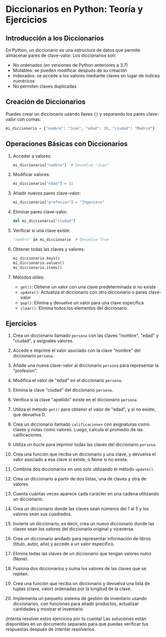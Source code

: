 # Diccionarios en Python: Teoría y Ejercicios

## Introducción a los Diccionarios

En Python, un diccionario es una estructura de datos que permite almacenar pares de clave-valor. Los diccionarios son:

- No ordenados (en versiones de Python anteriores a 3.7)
- Mutables: se pueden modificar después de su creación
- Indexados: se accede a los valores mediante claves en lugar de índices numéricos
- No permiten claves duplicadas

## Creación de Diccionarios

Puedes crear un diccionario usando llaves `{}` y separando los pares clave-valor con comas:

```python
mi_diccionario = {"nombre": "Juan", "edad": 30, "ciudad": "Madrid"}
```

## Operaciones Básicas con Diccionarios

1. Acceder a valores:
   ```python
   mi_diccionario["nombre"]  # Devuelve "Juan"
   ```

2. Modificar valores:
   ```python
   mi_diccionario["edad"] = 31
   ```

3. Añadir nuevos pares clave-valor:
   ```python
   mi_diccionario["profesion"] = "Ingeniero"
   ```

4. Eliminar pares clave-valor:
   ```python
   del mi_diccionario["ciudad"]
   ```

5. Verificar si una clave existe:
   ```python
   "nombre" in mi_diccionario  # Devuelve True
   ```

6. Obtener todas las claves y valores:
   ```python
   mi_diccionario.keys()
   mi_diccionario.values()
   mi_diccionario.items()
   ```

7. Métodos útiles:
   - `get()`: Obtiene un valor con una clave predeterminada si no existe
   - `update()`: Actualiza el diccionario con otro diccionario o pares clave-valor
   - `pop()`: Elimina y devuelve un valor para una clave específica
   - `clear()`: Elimina todos los elementos del diccionario

## Ejercicios

1. Crea un diccionario llamado `persona` con las claves "nombre", "edad" y "ciudad", y asígnales valores.

2. Accede e imprime el valor asociado con la clave "nombre" del diccionario `persona`.

3. Añade una nueva clave-valor al diccionario `persona` para representar la "profesion".

4. Modifica el valor de "edad" en el diccionario `persona`.

5. Elimina la clave "ciudad" del diccionario `persona`.

6. Verifica si la clave "apellido" existe en el diccionario `persona`.

7. Utiliza el método `get()` para obtener el valor de "edad", y si no existe, que devuelva 0.

8. Crea un diccionario llamado `calificaciones` con asignaturas como claves y notas como valores. Luego, calcula el promedio de las calificaciones.

9. Utiliza un bucle para imprimir todas las claves del diccionario `persona`.

10. Crea una función que reciba un diccionario y una clave, y devuelva el valor asociado a esa clave si existe, o None si no existe.

11. Combina dos diccionarios en uno solo utilizando el método `update()`.

12. Crea un diccionario a partir de dos listas, una de claves y otra de valores.

13. Cuenta cuántas veces aparece cada carácter en una cadena utilizando un diccionario.

14. Crea un diccionario donde las claves sean números del 1 al 5 y los valores sean sus cuadrados.

15. Invierte un diccionario, es decir, crea un nuevo diccionario donde las claves sean los valores del diccionario original y viceversa.

16. Crea un diccionario anidado para representar información de libros (título, autor, año) y accede a un valor específico.

17. Elimina todas las claves de un diccionario que tengan valores nulos (None).

18. Fusiona dos diccionarios y suma los valores de las claves que se repiten.

19. Crea una función que reciba un diccionario y devuelva una lista de tuplas (clave, valor) ordenadas por la longitud de la clave.

20. Implementa un pequeño sistema de gestión de inventario usando diccionarios, con funciones para añadir productos, actualizar cantidades y mostrar el inventario.

¡Intenta resolver estos ejercicios por tu cuenta! Las soluciones están disponibles en un documento separado para que puedas verificar tus respuestas después de intentar resolverlos.